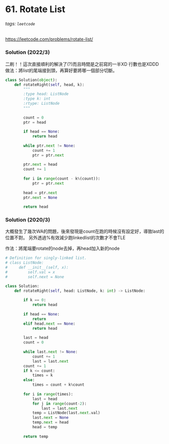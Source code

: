 # 61. Rotate List
###### tags: `leetcode`
https://leetcode.com/problems/rotate-list/

### Solution (2022/3)
二刷！！這次直接順利的解決了(?)而且時間是之前寫的一半XD 行數也是XDDD
做法：將list的尾端接到頭，再算好要將哪一個部分切斷。

```python
class Solution(object):
    def rotateRight(self, head, k):
        """
        :type head: ListNode
        :type k: int
        :rtype: ListNode
        """
        
        count = 0 
        ptr = head
        
        if head == None:
            return head
        
        while ptr.next != None:
            count += 1
            ptr = ptr.next  
        
        ptr.next = head
        count += 1
        
        for i in range(count - k%(count)):
            ptr = ptr.next
        
        head = ptr.next
        ptr.next = None
                
        return head

```

### Solution (2020/3)
大概發生了幾次WA的問題，後來發現是count在跑的時候沒有設定好，導致last的位置不對。
另外透過%有效減少跑linkedlist的次數才不會TLE

作法：將尾端要rotate的node去掉，再head加入新的node

```python
# Definition for singly-linked list.
# class ListNode:
#     def __init__(self, x):
#         self.val = x
#         self.next = None

class Solution:
    def rotateRight(self, head: ListNode, k: int) -> ListNode:
        
        if k == 0:
            return head 
        
        if head == None:
            return
        elif head.next == None:
            return head
    
        last = head
        count = 0
        
        while last.next != None:
            count += 1
            last = last.next
        count += 1
        if k <= count:
            times = k
        else:
            times = count + k%count 
               
        for i in range(times):
            last = head
            for j in range(count-2):
                last = last.next
            temp = ListNode(last.next.val)
            last.next = None
            temp.next = head
            head = temp
                 
        return temp
        

```
